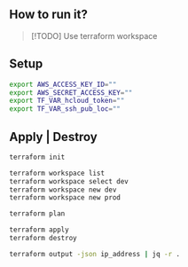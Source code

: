 ## How to run it?

> [!TODO]
> Use terraform workspace

## Setup

```bash
export AWS_ACCESS_KEY_ID=""
export AWS_SECRET_ACCESS_KEY=""
export TF_VAR_hcloud_token=""
export TF_VAR_ssh_pub_loc=""
```

## Apply | Destroy

```bash
terraform init
```

```bash
terraform workspace list
terraform workspace select dev
terraform workspace new dev
terraform workspace new prod
```

```bash
terraform plan
```

```bash
terraform apply
terraform destroy
```

```bash
terraform output -json ip_address | jq -r .
```
